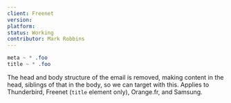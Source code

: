 ```yaml
---
client: Freenet
version:
platform:
status: Working
contributor: Mark Robbins
---
```


```css
meta ~ * .foo
title ~ * .foo
```

The head and body structure of the email is removed, making content in the head, siblings of that in the body, so we can target with this. Applies to Thunderbird, Freenet (`title` element only), Orange.fr, and Samsung.
